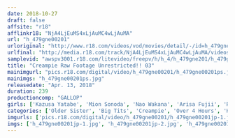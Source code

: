 ```yaml
---
date: 2018-10-27
draft: false
affsite: "r18"
afflinkr18: "NjA4LjEuMS4xLjAuMC4wLjAuMA"
url: "h_479gne00201"
urloriginal: "http://www.r18.com/videos/vod/movies/detail/-/id=h_479gne00201"
urlfinal: "http://media.r18.com/track/NjA4LjEuMS4xLjAuMC4wLjAuMA/videos/vod/movies/detail/-/id=h_479gne00201"
samplevid: "awspv3001.r18.com/litevideo/freepv/h/h_4/h_479gne201/h_479gne201_dmb_w.mp4"
title: "Creampie Raw Footage Unrestricted!! 03"
mainimgurl: "pics.r18.com/digital/video/h_479gne00201/h_479gne00201ps.jpg"
mainimgs: "h_479gne00201ps.jpg"
releasedate: "Apr. 13, 2018"
duration: 239
productioncomp: "GALLOP"
girls: ['Kazusa Yatabe', 'Mion Sonoda', 'Nao Wakana', 'Arisa Fujii', 'Ria Kashii']
categories: ['Older Sister', 'Big Tits', 'Creampie', 'Over 4 Hours', 'Hi-Def']
imgurls: ['pics.r18.com/digital/video/h_479gne00201/h_479gne00201jp-1.jpg', 'pics.r18.com/digital/video/h_479gne00201/h_479gne00201jp-2.jpg', 'pics.r18.com/digital/video/h_479gne00201/h_479gne00201jp-3.jpg', 'pics.r18.com/digital/video/h_479gne00201/h_479gne00201jp-4.jpg', 'pics.r18.com/digital/video/h_479gne00201/h_479gne00201jp-5.jpg', 'pics.r18.com/digital/video/h_479gne00201/h_479gne00201jp-6.jpg', 'pics.r18.com/digital/video/h_479gne00201/h_479gne00201jp-7.jpg', 'pics.r18.com/digital/video/h_479gne00201/h_479gne00201jp-8.jpg', 'pics.r18.com/digital/video/h_479gne00201/h_479gne00201jp-9.jpg', 'pics.r18.com/digital/video/h_479gne00201/h_479gne00201jp-10.jpg', 'pics.r18.com/digital/video/h_479gne00201/h_479gne00201jp-11.jpg', 'pics.r18.com/digital/video/h_479gne00201/h_479gne00201jp-12.jpg', 'pics.r18.com/digital/video/h_479gne00201/h_479gne00201jp-13.jpg', 'pics.r18.com/digital/video/h_479gne00201/h_479gne00201jp-14.jpg', 'pics.r18.com/digital/video/h_479gne00201/h_479gne00201jp-15.jpg', 'pics.r18.com/digital/video/h_479gne00201/h_479gne00201jp-16.jpg', 'pics.r18.com/digital/video/h_479gne00201/h_479gne00201jp-17.jpg', 'pics.r18.com/digital/video/h_479gne00201/h_479gne00201jp-18.jpg', 'pics.r18.com/digital/video/h_479gne00201/h_479gne00201jp-19.jpg', 'pics.r18.com/digital/video/h_479gne00201/h_479gne00201jp-20.jpg']
imgs: ['h_479gne00201jp-1.jpg', 'h_479gne00201jp-2.jpg', 'h_479gne00201jp-3.jpg', 'h_479gne00201jp-4.jpg', 'h_479gne00201jp-5.jpg', 'h_479gne00201jp-6.jpg', 'h_479gne00201jp-7.jpg', 'h_479gne00201jp-8.jpg', 'h_479gne00201jp-9.jpg', 'h_479gne00201jp-10.jpg', 'h_479gne00201jp-11.jpg', 'h_479gne00201jp-12.jpg', 'h_479gne00201jp-13.jpg', 'h_479gne00201jp-14.jpg', 'h_479gne00201jp-15.jpg', 'h_479gne00201jp-16.jpg', 'h_479gne00201jp-17.jpg', 'h_479gne00201jp-18.jpg', 'h_479gne00201jp-19.jpg', 'h_479gne00201jp-20.jpg']
---
```

